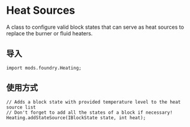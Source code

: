 # Heat Sources

A class to configure valid block states that can serve as heat sources to replace the burner or fluid heaters.

## 导入
```zenscript
import mods.foundry.Heating;
```

## 使用方式
```zenscript
// Adds a block state with provided temperature level to the heat source list
// Don't forget to add all the states of a block if necessary!
Heating.addStateSource(IBlockState state, int heat);
```

